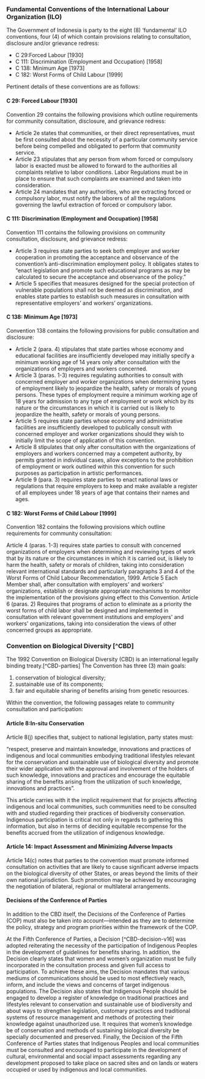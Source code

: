 
### Fundamental Conventions of the International Labour Organization (ILO)

The Government of Indonesia is party to the eight (8) ‘fundamental’ ILO conventions, four (4) of which contain provisions relating to consultation, disclosure and/or grievance redress:

* C 29:Forced Labour [1930]
* C 111:	Discrimination (Employment and Occupation) [1958]
* C 138:	Minimum Age [1973]
* C 182:	Worst Forms of Child Labour [1999]

Pertinent details of these conventions are as follows:

#### C 29:	Forced Labour [1930]

Convention 29 contains the following provisions which outline requirements for community consultation, disclosure, and grievance redress:

* Article 2e states that communities, or their direct representatives, must be first consulted about the necessity of a particular community service before being compelled and obligated to perform that community service.
* Article 23 stipulates that any person from whom forced or compulsory labor is exacted must be allowed to forward to the authorities all complaints relative to labor conditions. Labor Regulations must be in place to ensure that such complaints are examined and taken into consideration.
* Article 24 mandates that any authorities, who are extracting forced or compulsory labor, must notify the laborers of all the regulations governing the lawful extraction of forced or compulsory labor. 

#### C 111:	Discrimination (Employment and Occupation) [1958]

Convention 111 contains the following provisions on community consultation, disclosure, and grievance redress:

* Article 3 requires state parties to seek both employer and worker cooperation in promoting the acceptance and observance of the convention’s anti-discrimination employment policy. It obligates states to “enact legislation and promote such educational programs as may be calculated to secure the acceptance and observance of the policy.”
* Article 5 specifies that measures designed for the special protection of vulnerable populations shall not be deemed as discrimination, and enables state parties to establish such measures in consultation with representative employers’ and workers’ organizations.

#### C 138:	Minimum Age [1973]

Convention 138 contains the following provisions for public consultation and disclosure:

* Article 2 (para. 4) stipulates that state parties whose economy and educational facilities are insufficiently developed may initially specify a minimum working age of 14 years only after consultation with the organizations of employers and workers concerned.
* Article 3 (paras. 1-3) requires regulating authorities to consult with concerned employer and worker organizations when determining types of employment likely to jeopardize the health, safety or morals of young persons. These types of employment require a minimum working age of 18 years for admission to any type of employment or work which by its nature or the circumstances in which it is carried out is likely to jeopardize the health, safety or morals of young persons. 
* Article 5 requires state parties whose economy and administrative facilities are insufficiently developed to publically consult with concerned employer and worker organizations should they wish to initially limit the scope of application of this convention.
* Article 8 stipulates that only after consultation with the organizations of employers and workers concerned may a competent authority, by permits granted in individual cases, allow exceptions to the prohibition of employment or work outlined within this convention for such purposes as participation in artistic performances. 
* Article 9 (para. 3) requires state parties to enact national laws or regulations that require employers to keep and make available a register of all employees under 18 years of age that contains their names and ages.

#### C 182:	Worst Forms of Child Labour [1999]

Convention 182 contains the following provisions which outline requirements for community consultation:

Article 4 (paras. 1-3) requires state parties to consult with concerned organizations of employers when determining and reviewing types of work that by its nature or the circumstances in which it is carried out, is likely to harm the health, safety or morals of children, taking into consideration relevant international standards and particularly paragraphs 3 and 4 of the Worst Forms of Child Labour Recommendation, 1999. 
Article 5 Each Member shall, after consultation with employers' and workers' organizations, establish or designate appropriate mechanisms to monitor the implementation of the provisions giving effect to this Convention. 
Article 6 (paras. 2) Requires that programs of action to eliminate as a priority the worst forms of child labor shall be designed and implemented in consultation with relevant government institutions and employers' and workers' organizations, taking into consideration the views of other concerned groups as appropriate. 

### Convention on Biological Diversity [^CBD]

The 1992 Convention on Biological Diversity (CBD) is an international legally binding treaty.[^CBD-parties] The Convention has three (3) main goals:

1) conservation of biological diversity;
2) sustainable use of its components;
3) fair and equitable sharing of benefits arising from genetic resources.

Within the convention, the following passages relate to community consultation and participation:

#### Article 8:In-situ Conservation

Article 8(j) specifies that, subject to national legislation, party states must:

“respect, preserve and maintain knowledge, innovations and practices of indigenous and local communities embodying traditional lifestyles relevant for the conservation and sustainable use of biological diversity and promote their wider application with the approval and involvement of the holders of such knowledge, innovations and practices and encourage the equitable sharing of the benefits arising from the utilization of such knowledge, innovations and practices”.

This article carries with it the implicit requirement that for projects affecting indigenous and local communities, such communities need to be consulted with and studied regarding their practices of biodiversity conservation. Indigenous participation is critical not only in regards to gathering this information, but also in terms of deciding equitable recompense for the benefits accrued from the utilization of indigenous knowledge.

#### Article 14:	Impact Assessment and Minimizing Adverse Impacts

Article 14(c) notes that parties to the convention must promote informed consultation on activities that are likely to cause significant adverse impacts on the biological diversity of other States, or areas beyond the limits of their own national jurisdiction. Such promotion may be achieved by encouraging the negotiation of bilateral, regional or multilateral arrangements. 

#### Decisions of the Conference of Parties

In addition to the CBD itself, the Decisions of the Conference of Parties (COP) must also be taken into account—intended as they are to determine the policy, strategy and program priorities within the framework of the COP. 

At the Fifth Conference of Parties, a Decision [^CBD-decision-v16] was adopted reiterating the necessity of the participation of Indigenous Peoples in the development of guidelines for benefits sharing. In addition, the Decision clearly states that women and women’s organization must be fully incorporated in the consultation process and given full access to participation. To achieve these aims, the Decision mandates that various mediums of communications should be used to most effectively reach, inform, and include the views and concerns of target indigenous populations. The Decision also states that Indigenous People should be engaged to develop a register of knowledge on traditional practices and lifestyles relevant to conservation and sustainable use of biodiversity and about ways to strengthen legislation, customary practices and traditional systems of resource management and methods of protecting their knowledge against unauthorized use. It requires that women’s knowledge be of conservation and methods of sustaining biological diversity be specially documented and preserved. Finally, the Decision of the Fifth Conference of Parties states that Indigenous Peoples and local communities must be consulted and encouraged to participate in the development of cultural, environmental and social impact assessments regarding any development proposed to take place on sacred sites and on lands or waters occupied or used by indigenous and local communities. 


